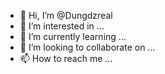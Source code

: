 - 👋 Hi, I’m @Dungdzreal
- 👀 I’m interested in ...
- 🌱 I’m currently learning ...
- 💞️ I’m looking to collaborate on ...
- 📫 How to reach me ...

<!---
Dungdzreal/Dungdzreal is a ✨ special ✨ repository because its `README.md` (this file) appears on your GitHub profile.
You can click the Preview link to take a look at your changes.
--->
